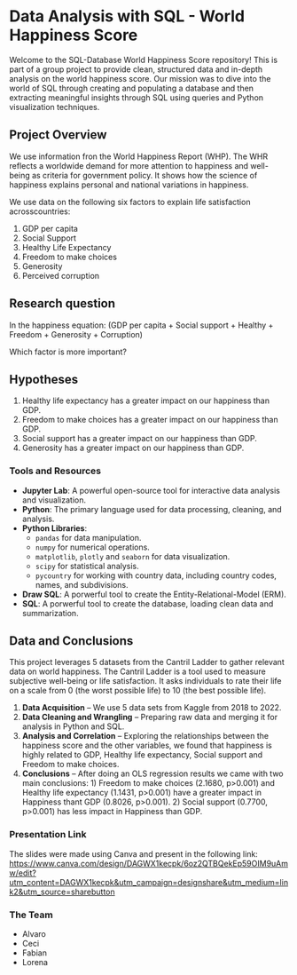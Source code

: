 # Data Analysis with SQL - World Happiness Score 

Welcome to the SQL-Database World Happiness Score repository! This is part of a group project to provide clean, structured data and in-depth analysis on the world happiness score. Our mission was to dive into the world of SQL through creating and populating a database and then extracting meaningful insights through SQL using queries and Python visualization techniques. 

## Project Overview

We use information fron the World Happiness Report (WHP). The WHR reflects a worldwide demand for more attention to happiness and well-being as criteria for government policy.
It shows how the science of happiness explains personal and national variations in happiness.

We use data on the following six factors to explain life satisfaction acrosscountries: 
1. GDP per capita
2. Social Support 
3. Healthy Life Expectancy
4. Freedom to make choices
5. Generosity
6. Perceived corruption

## Research question

In the happiness equation:
(GDP per capita + Social support + Healthy + Freedom + Generosity + Corruption)

Which factor is more important?

## Hypotheses
1. Healthy life expectancy has a greater impact on our happiness than GDP.
2. Freedom to make choices has a greater impact on our happiness than GDP.
3. Social support has a greater impact on our happiness than GDP.
4. Generosity has a greater impact on our happiness than GDP.

### Tools and Resources

- **Jupyter Lab**: A powerful open-source tool for interactive data analysis and visualization.
- **Python**: The primary language used for data processing, cleaning, and analysis.
- **Python Libraries**:
    - `pandas` for data manipulation.
    - `numpy` for numerical operations.
    - `matplotlib`, `plotly` and `seaborn` for data visualization.
    - `scipy` for statistical analysis.
    - `pycountry` for working with country data, including country codes, names, and subdivisions.
- **Draw SQL**: A porwerful tool to create the Entity-Relational-Model (ERM).
- **SQL**: A porwerful tool to create the database, loading clean data and summarization. 

## Data and Conclusions

This project leverages 5 datasets from the Cantril Ladder to gather relevant data on world happiness. The Cantril Ladder is a tool used to measure subjective well-being or life satisfaction.
It asks individuals to rate their life on a scale from 0 (the worst possible life) to 10 (the best possible life).

1. **Data Acquisition** – We use 5 data sets from Kaggle from 2018 to 2022.
2. **Data Cleaning and Wrangling** – Preparing raw data and merging it for analysis in Python and SQL. 
3. **Analysis and Correlation** – Exploring the relationships between the happiness score and the other variables, we found that happiness is highly related to GDP, Healthy life expectancy, Social support and Freedom to make choices. 
4. **Conclusions** – After doing an OLS regression results we came with two main conclusions: 1) Freedom to make choices (2.1680, p>0.001) and Healthy life expectancy (1.1431, p>0.001) have a greater impact in Happiness thant GDP (0.8026, p>0.001). 2) Social support (0.7700, p>0.001) has less impact in Happiness than GDP. 

### Presentation Link

The slides were made using Canva and present in the following link:
https://www.canva.com/design/DAGWX1kecpk/6oz2QTBQekEp59OIM9uAmw/edit?utm_content=DAGWX1kecpk&utm_campaign=designshare&utm_medium=link2&utm_source=sharebutton

### The Team

- Alvaro
- Ceci
- Fabian
- Lorena
